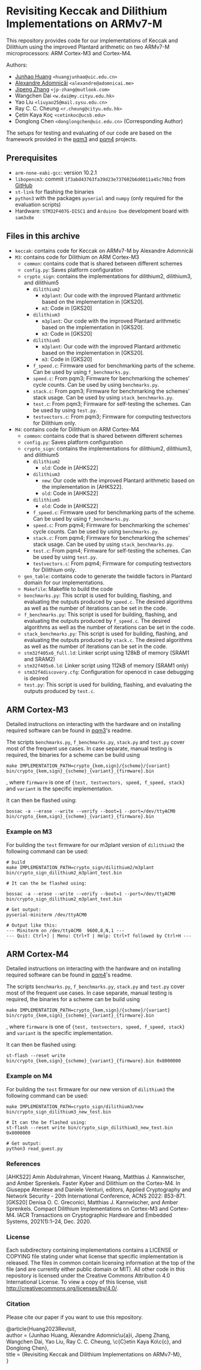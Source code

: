 # Revisiting Keccak and Dilithium Implementations on ARMv7-M
This repository provides code for our implementations of Keccak and Dilithium using the improved Plantard arithmetic on two ARMv7-M microprocessors: ARM Cortex-M3 and Cortex-M4.

Authors: 
 - [Junhao Huang](https://github.com/JunhaoHuang) `<huangjunhao@uic.edu.cn>`
 - [Alexandre Adomnicăi](https://github.com/aadomn) `<alexandre@adomnicai.me>`
 - [Jipeng Zhang](https://github.com/Ji-Peng) `<jp-zhang@outlook.com>`
 - Wangchen Dai `<w.dai@my.cityu.edu.hk>` 
 - Yao Liu `<liuyao25@mail.sysu.edu.cn>`
 - Ray C. C. Cheung `<r.cheung@cityu.edu.hk>`
 - Çetin Kaya Koç `<cetinkoc@ucsb.edu>`
 - Donglong Chen `<donglongchen@uic.edu.cn>` (Corresponding Author)


The setups for testing and evaluating of our code are based on the framework provided in the [pqm3](https://github.com/mupq/pqm3) and [pqm4](https://github.com/mupq/pqm4) projects.
## Prerequisites

- `arm-none-eabi-gcc`: version 10.2.1
- `libopencm3`: commit `1f3abd43763fa39d23e737602b6d0011a45c70b2` from [GitHub](https://github.com/libopencm3/libopencm3/tree/1f3abd43763fa39d23e737602b6d0011a45c70b2)
- `st-link` for flashing the binaries
- `python3` with the packages `pyserial` and `numpy` (only required for the evaluation scripts)
- Hardware: `STM32F407G-DISC1` and `Arduino Due` development board with `sam3x8e`

## Files in this archive
- `keccak`: contains code for Keccak on ARMv7-M by Alexandre Adomnicăi
- `M3`: contains code for Dilithium on ARM Cortex-M3
  - `common`: contains code that is shared between different schemes
  - `config.py`: Saves platform configuration
  - `crypto_sign`: contains the implementations for dilithium2, dilithium3, and dilithium5
      - `dilithium2`
          - `m3plant`: Our code with the improved Plantard arithmetic based on the implementation in [GKS20].
          - `m3`: Code in [GKS20]
      - `dilithium3`
          - `m3plant`: Our code with the improved Plantard arithmetic based on the implementation in [GKS20].
          - `m3`: Code in [GKS20]
      - `dilithium5`
          - `m3plant`: Our code with the improved Plantard arithmetic based on the implementation in [GKS20].
          - `m3`: Code in [GKS20]
      - `f_speed.c`: Firmware used for benchmarking parts of the scheme. Can be used by using `f_benchmarks.py`.
      - `speed.c`: From pqm3; Firmware for benchmarking the schemes' cycle counts. Can be used by using `benchmarks.py`.
      - `stack.c`: From pqm3; Firmware for benchmarking the schemes' stack usage. Can be used by using `stack_benchmarks.py`.
      - `test.c`: From pqm3; Firmware for self-testing the schemes. Can be used by using `test.py`.
      - `testvectors.c`: From pqm3; Firmware for computing testvectors for Dilithium only.
- `M4`: contains code for Dilithium on ARM Cortex-M4
  - `common`: contains code that is shared between different schemes
  - `config.py`: Saves platform configuration
  - `crypto_sign`: contains the implementations for dilithium2, dilithium3, and dilithium5
      - `dilithium2`
          - `old`: Code in [AHKS22]
      - `dilithium3`
          - `new`: Our code with the improved Plantard arithmetic based on the implementation in [AHKS22].
          - `old`: Code in [AHKS22]
      - `dilithium5`
          - `old`: Code in [AHKS22]
      - `f_speed.c`: Firmware used for benchmarking parts of the scheme. Can be used by using `f_benchmarks.py`.
      - `speed.c`: From pqm4; Firmware for benchmarking the schemes' cycle counts. Can be used by using `benchmarks.py`.
      - `stack.c`: From pqm4; Firmware for benchmarking the schemes' stack usage. Can be used by using `stack_benchmarks.py`.
      - `test.c`: From pqm4; Firmware for self-testing the schemes. Can be used by using `test.py`.
      - `testvectors.c`: From pqm4; Firmware for computing testvectors for Dilithium only.
  - `gen_table`: contains code to generate the twiddle factors in Plantard domain for our implementations.
  - `Makefile`: Makefile to build the code
  - `benchmarks.py`: This script is used for building, flashing, and evaluating the outputs produced by `speed.c`. The desired algorithms as well as the number of iterations can be set in the code.
  - `f_benchmarks.py`: This script is used for building, flashing, and evaluating the outputs produced by `f_speed.c`. The desired algorithms as well as the number of iterations can be set in the code.
  - `stack_benchmarks.py`: This script is used for building, flashing, and evaluating the outputs produced by `stack.c`. The desired algorithms as well as the number of iterations can be set in the code.
  - `stm32f405x6_full.ld`: Linker script using 128kB of memory (SRAM1 and SRAM2)
  - `stm32f405x6.ld`: Linker script using 112kB of memory (SRAM1 only)
  - `stm32f4discovery.cfg`: Configuration for openocd in case debugging is desired
  - `test.py`: This script is used for building, flashing, and evaluating the outputs produced by `test.c`.

## ARM Cortex-M3
Detailed instructions on interacting with the hardware and on installing required software can be found in [pqm3](https://github.com/mupq/pqm3)'s readme.

The scripts `benchmarks.py`, `f_benchmarks.py`, `stack.py` and `test.py` cover most of the frequent use cases.
In case separate, manual testing is required, the binaries for a scheme can be build using
```
make IMPLEMENTATION_PATH=crypto_{kem,sign}/{scheme}/{variant} bin/crypto_{kem,sign}_{scheme}_{variant}_{firmware}.bin
```
, where `firmware` is one of `{test, testvectors, speed, f_speed, stack}` and `variant` is the specific implementation.

It can then be flashed using: 
```
bossac -a --erase --write --verify --boot=1 --port=/dev/ttyACM0 bin/crypto_{kem,sign}_{scheme}_{variant}_{firmware}.bin
```
### Example on M3
For building the `test` firmware for our m3plant version of `dilithium2` the following command can be used:
```
# build
make IMPLEMENTATION_PATH=crypto_sign/dilithium2/m3plant bin/crypto_sign_dilithium2_m3plant_test.bin

# It can the be flashed using:

bossac -a --erase --write --verify --boot=1 --port=/dev/ttyACM0 bin/crypto_sign_dilithium2_m3plant_test.bin

# Get output:
pyserial-miniterm /dev/ttyACM0

# Output like this:
--- Miniterm on /dev/ttyACM0  9600,8,N,1 ---
--- Quit: Ctrl+] | Menu: Ctrl+T | Help: Ctrl+T followed by Ctrl+H ---
```


## ARM Cortex-M4
Detailed instructions on interacting with the hardware and on installing required software can be found in [pqm4](https://github.com/mupq/pqm4)'s readme.

The scripts `benchmarks.py`, `f_benchmarks.py`, `stack.py` and `test.py` cover most of the frequent use cases.
In case separate, manual testing is required, the binaries for a scheme can be build using
```
make IMPLEMENTATION_PATH=crypto_{kem,sign}/{scheme}/{variant} bin/crypto_{kem,sign}_{scheme}_{variant}_{firmware}.bin
```
, where `firmware` is one of `{test, testvectors, speed, f_speed, stack}` and `variant` is the specific implementation.

It can then be flashed using: 
```
st-flash --reset write bin/crypto_{kem,sign}_{scheme}_{variant}_{firmware}.bin 0x8000000
```
### Example on M4

For building the `test` firmware for our new version of `dilithium3` the following command can be used:
```
make IMPLEMENTATION_PATH=crypto_sign/dilithium3/new bin/crypto_sign_dilithium3_new_test.bin

# It can the be flashed using:
st-flash --reset write bin/crypto_sign_dilithium3_new_test.bin 0x8000000

# Get output:
python3 read_guest.py
```

### References
[AHKS22] Amin Abdulrahman, Vincent Hwang, Matthias J. Kannwischer, and Amber Sprenkels. Faster Kyber and Dilithium on the Cortex-M4. In Giuseppe Ateniese and Daniele Venturi, editors, Applied Cryptography and Network Security - 20th International Conference, ACNS 2022: 853-871.  
[GKS20] Denisa O. C. Greconici, Matthias J. Kannwischer, and Amber Sprenkels. Compact Dilithium Implementations on Cortex-M3 and Cortex-M4. IACR Transactions on Cryptographic Hardware and Embedded Systems, 2021(1):1–24, Dec. 2020. 


### License

Each subdirectory containing implementations contains a LICENSE or COPYING file stating under what license that specific implementation is released. The files in common contain licensing information at the top of the file (and are currently either public domain or MIT). All other code in this repository is licensed under the Creative Commons Attribution 4.0 International License. To view a copy of this license, visit http://creativecommons.org/licenses/by/4.0/.

### Citation

Please cite our paper if you want to use this repository.

@article{Huang2023Revisit,  
author = {Junhao Huang, Alexandre Adomnic\u{a}i, Jipeng Zhang, Wangchen Dai, Yao Liu, Ray C. C. Cheung, \c{C}etin Kaya Ko\c{c}, and Donglong Chen},  
title = {Revisiting Keccak and Dilithium Implementations on ARMv7-M},  
}